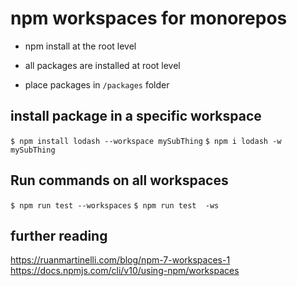 # npm workspaces for monorepos 


* npm install at the root level

* all packages are installed at root level

* place packages in `/packages` folder


## install package in a specific workspace
`$ npm install lodash --workspace mySubThing`
`$ npm i lodash -w mySubThing`

## Run commands on all workspaces
`$ npm run test --workspaces`
`$ npm run test  -ws`

## further reading
https://ruanmartinelli.com/blog/npm-7-workspaces-1
https://docs.npmjs.com/cli/v10/using-npm/workspaces

